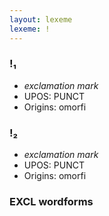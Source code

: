 ```yaml
---
layout: lexeme
lexeme: !
---
```


###  !₁

* _exclamation mark_
* UPOS:  PUNCT
* Origins: omorfi 


###  !₂

* _exclamation mark_
* UPOS:  PUNCT
* Origins: omorfi 


### EXCL wordforms


